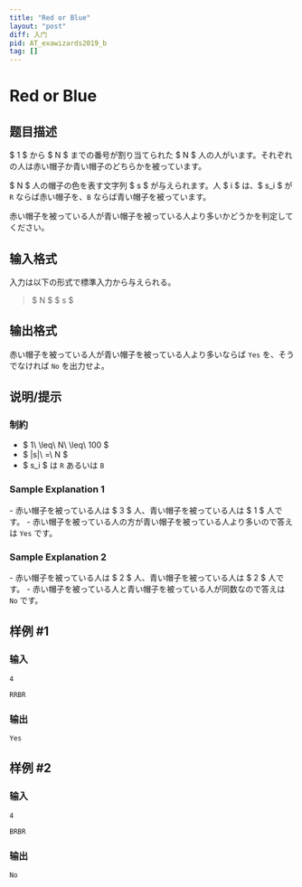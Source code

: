 ```yaml
---
title: "Red or Blue"
layout: "post"
diff: 入门
pid: AT_exawizards2019_b
tag: []
---
```


# Red or Blue

## 题目描述

[problemUrl]: https://atcoder.jp/contests/exawizards2019/tasks/exawizards2019_b

$ 1 $ から $ N $ までの番号が割り当てられた $ N $ 人の人がいます。それぞれの人は赤い帽子か青い帽子のどちらかを被っています。

$ N $ 人の帽子の色を表す文字列 $ s $ が与えられます。人 $ i $ は、$ s_i $ が `R` ならば赤い帽子を、`B` ならば青い帽子を被っています。

赤い帽子を被っている人が青い帽子を被っている人より多いかどうかを判定してください。

## 输入格式

入力は以下の形式で標準入力から与えられる。

> $ N $ $ s $

## 输出格式

赤い帽子を被っている人が青い帽子を被っている人より多いならば `Yes` を、そうでなければ `No` を出力せよ。

## 说明/提示

### 制約

- $ 1\ \leq\ N\ \leq\ 100 $
- $ |s|\ =\ N $
- $ s_i $ は `R` あるいは `B`

### Sample Explanation 1

\- 赤い帽子を被っている人は $ 3 $ 人、青い帽子を被っている人は $ 1 $ 人です。 - 赤い帽子を被っている人の方が青い帽子を被っている人より多いので答えは `Yes` です。

### Sample Explanation 2

\- 赤い帽子を被っている人は $ 2 $ 人、青い帽子を被っている人は $ 2 $ 人です。 - 赤い帽子を被っている人と青い帽子を被っている人が同数なので答えは `No` です。

## 样例 #1

### 输入

```
4
RRBR
```

### 输出

```
Yes
```

## 样例 #2

### 输入

```
4
BRBR
```

### 输出

```
No
```

